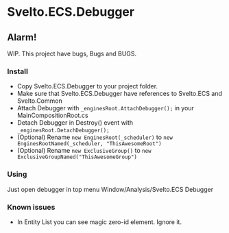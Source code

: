 # Svelto.ECS.Debugger
## Alarm!
WIP. This project have bugs, Bugs and BUGS.
### Install

- Copy Svelto.ECS.Debugger to your project folder.
- Make sure that Svelto.ECS.Debugger have references to Svelto.ECS and Svelto.Common
- Attach Debugger with `_enginesRoot.AttachDebugger();` in your MainCompositionRoot.cs
- Detach Debugger in Destroy() event with `_enginesRoot.DetachDebugger();`
- (Optional) Rename `new EnginesRoot(_scheduler)` to `new EnginesRootNamed(_scheduler, "ThisAwesomeRoot")`
- (Optional) Rename `new ExclusiveGroup()` to `new ExclusiveGroupNamed("ThisAwesomeGroup")`

### Using
Just open debugger in top menu Window/Analysis/Svelto.ECS Debugger

### Known issues
- In Entity List you can see magic zero-id element. Ignore it.

